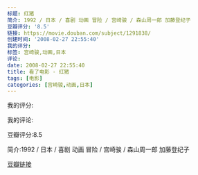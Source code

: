 ```yaml
---
标题: 红猪
简介: 1992 / 日本 / 喜剧 动画 冒险 / 宫崎骏 / 森山周一郎 加藤登纪子
豆瓣评分: '8.5'
链接: https://movie.douban.com/subject/1291838/
创建时间: '2008-02-27 22:55:40'
我的评分:
标签: 宫崎骏,动画,日本
评论:
date: 2008-02-27 22:55:40
title: 看了电影 - 红猪
tags: [电影]
categories: [宫崎骏,动画,日本]
---
```


我的评分:

我的评论:

豆瓣评分:8.5

简介:1992 / 日本 / 喜剧 动画 冒险 / 宫崎骏 / 森山周一郎 加藤登纪子

[豆瓣链接](https://movie.douban.com/subject/1291838/)

